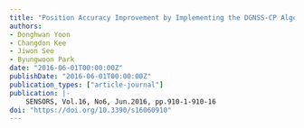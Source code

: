 ```yaml
---
title: "Position Accuracy Improvement by Implementing the DGNSS-CP Algorithm in Smartphones"
authors:
- Donghwan Yoon
- Changdon Kee
- Jiwon Seo
- Byungwoon Park
date: "2016-06-01T00:00:00Z"
publishDate: "2016-06-01T00:00:00Z"
publication_types: ["article-journal"]
publication: |-
    SENSORS, Vol.16, No6, Jun.2016, pp.910-1-910-16
doi: "https://doi.org/10.3390/s16060910"
---
```


